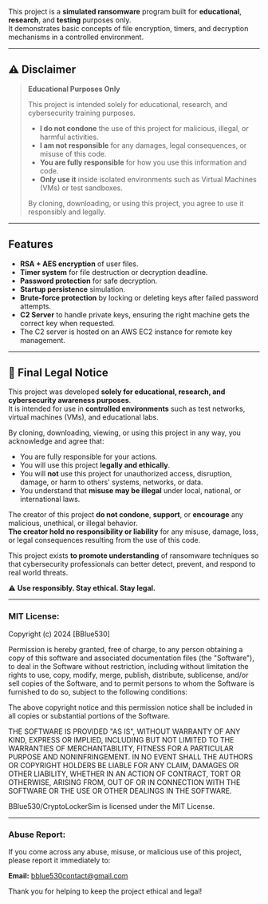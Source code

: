 This project is a **simulated ransomware** program built for **educational**, **research**, and **testing** purposes only.  
It demonstrates basic concepts of file encryption, timers, and decryption mechanisms in a controlled environment.

---

## ⚠️ Disclaimer

> **Educational Purposes Only**  
> 
> This project is intended solely for educational, research, and cybersecurity training purposes.  
> 
> - **I do not condone** the use of this project for malicious, illegal, or harmful activities.
> - **I am not responsible** for any damages, legal consequences, or misuse of this code.
> - **You are fully responsible** for how you use this information and code.
> - **Only use it** inside isolated environments such as Virtual Machines (VMs) or test sandboxes.
> 
> By cloning, downloading, or using this project, you agree to use it responsibly and legally.

---

## Features

- **RSA + AES encryption** of user files.
- **Timer system** for file destruction or decryption deadline.
- **Password protection** for safe decryption.
- **Startup persistence** simulation.
- **Brute-force protection** by locking or deleting keys after failed password attempts.
- **C2 Server** to handle private keys, ensuring the right machine gets the correct key when requested.
- The C2 server is hosted on an AWS EC2 instance for remote key management.

---

## 📜 Final Legal Notice

This project was developed **solely for educational, research, and cybersecurity awareness purposes**.  
It is intended for use in **controlled environments** such as test networks, virtual machines (VMs), and educational labs.

By cloning, downloading, viewing, or using this project in any way, you acknowledge and agree that:
- You are fully responsible for your actions.
- You will use this project **legally and ethically**.
- You will **not** use this project for unauthorized access, disruption, damage, or harm to others' systems, networks, or data.
- You understand that **misuse may be illegal** under local, national, or international laws.

The creator of this project **do not condone**, **support**, or **encourage** any malicious, unethical, or illegal behavior.  
**The creator hold no responsibility or liability** for any misuse, damage, loss, or legal consequences resulting from the use of this code.

This project exists **to promote understanding** of ransomware techniques so that cybersecurity professionals can better detect, prevent, and respond to real world threats.

⚠️ **Use responsibly. Stay ethical. Stay legal.**

---

### MIT License:
Copyright (c) 2024 [BBlue530]

Permission is hereby granted, free of charge, to any person obtaining a copy of this software and associated documentation files (the "Software"), 
to deal in the Software without restriction, including without limitation the rights to use, copy, modify, merge, publish, distribute, sublicense, 
and/or sell copies of the Software, and to permit persons to whom the Software is furnished to do so, subject to the following conditions:

The above copyright notice and this permission notice shall be included in all copies or substantial portions of the Software.

THE SOFTWARE IS PROVIDED "AS IS", WITHOUT WARRANTY OF ANY KIND, EXPRESS OR IMPLIED, INCLUDING BUT NOT LIMITED TO THE WARRANTIES 
OF MERCHANTABILITY, FITNESS FOR A PARTICULAR PURPOSE AND NONINFRINGEMENT. IN NO EVENT SHALL THE AUTHORS OR COPYRIGHT HOLDERS BE 
LIABLE FOR ANY CLAIM, DAMAGES OR OTHER LIABILITY, WHETHER IN AN ACTION OF CONTRACT, TORT OR OTHERWISE, ARISING FROM, OUT OF OR IN 
CONNECTION WITH THE SOFTWARE OR THE USE OR OTHER DEALINGS IN THE SOFTWARE.

BBlue530/CryptoLockerSim is licensed under the MIT License.

---

### Abuse Report:

If you come across any abuse, misuse, or malicious use of this project, please report it immediately to:

**Email:** [bblue530contact@gmail.com](mailto:bblue530contact@gmail.com)

Thank you for helping to keep the project ethical and legal!
